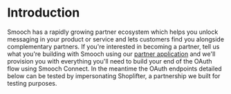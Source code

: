 # Introduction

Smooch has a rapidly growing partner ecosystem which helps you unlock messaging in your product or service and lets customers find you alongside complementary partners. If you're interested in becoming a partner, tell us what you're building with Smooch using our [partner application](https://smooch.io/partners/) and we'll provision you with everything you'll need to build your end of the OAuth flow using Smooch Connect. In the meantime the OAuth endpoints detailed below can be tested by impersonating Shoplifter, a partnership we built for testing purposes.